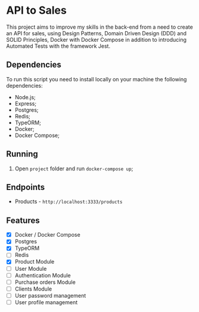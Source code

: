 # API to Sales

This project aims to improve my skills in the back-end from a need to create an API for sales, using Design Patterns, Domain Driven Design (DDD) and SOLID Principles, Docker with Docker Compose in addition to introducing Automated Tests with the framework Jest.

## Dependencies

To run this script you need to install locally on your machine the following dependencies:

- Node.js;
- Express;
- Postgres;
- Redis;
- TypeORM;
- Docker;
- Docker Compose;

## Running

1. Open `project` folder and run `docker-compose up`;

## Endpoints

- Products - `http://localhost:3333/products`

## Features

- [x] Docker / Docker Compose
- [x] Postgres
- [x] TypeORM
- [ ] Redis
- [x] Product Module
- [ ] User Module
- [ ] Authentication Module
- [ ] Purchase orders Module
- [ ] Clients Module
- [ ] User password management
- [ ] User profile management
